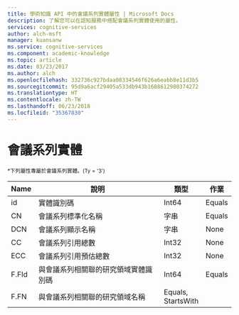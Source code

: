 ```yaml
---
title: 學術知識 API 中的會議系列實體屬性 | Microsoft Docs
description: 了解您可以在認知服務中搭配會議系列實體使用的屬性。
services: cognitive-services
author: alch-msft
manager: kuansanw
ms.service: cognitive-services
ms.component: academic-knowledge
ms.topic: article
ms.date: 03/23/2017
ms.author: alch
ms.openlocfilehash: 332736c927bdaa00334546f626a6eabb8e11d3b5
ms.sourcegitcommit: 95d9a6acf29405a533db943b1688612980374272
ms.translationtype: HT
ms.contentlocale: zh-TW
ms.lasthandoff: 06/23/2018
ms.locfileid: "35367830"
---
```

# <a name="conference-series-entity"></a>會議系列實體

<sub> *下列屬性專屬於會議系列實體。(Ty = '3') </sub>

Name    |說明                            |類型       | 作業
------- | ------------------------------------- | --------- | ----------------------------
id      |實體識別碼                              |Int64      |Equals
CN      |會議系列標準化名稱      |字串     |Equals
DCN     |會議系列顯示名稱         |字串     |None
CC      |會議系列引用總數         |Int32      |None  
ECC     |會議系列引用預估總數   |Int32      |None
F.FId   |與會議系列相關聯的研究領域實體識別碼 |Int64  | Equals
F.FN    |與會議系列相關聯的研究領域名稱  | Equals,<br/>StartsWith